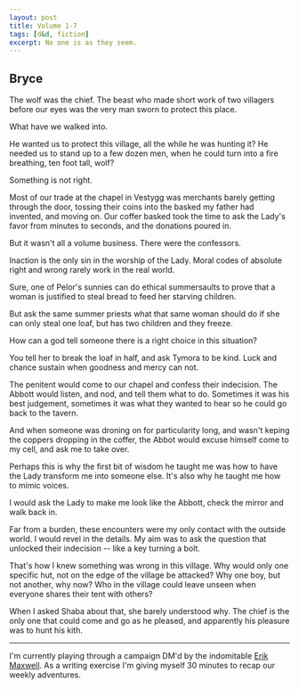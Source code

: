 ```yaml
---
layout: post
title: Volume 1-7
tags: [d&d, fiction]
excerpt: No one is as they seem.
---
```


## Bryce

The wolf was the chief. The beast who made short work of two villagers before our eyes was the very man sworn to protect this place.

What have we walked into.

He wanted us to protect this village, all the while he was hunting it? He needed us to stand up to a few dozen men, when he could turn into a fire breathing, ten foot tall, wolf?

Something is not right.

Most of our trade at the chapel in Vestygg was merchants barely getting through the door, tossing their coins into the basked my father had invented, and moving on. Our coffer basked took the time to ask the Lady's favor from minutes to seconds, and the donations poured in.

But it wasn't all a volume business. There were the confessors.

Inaction is the only sin in the worship of the Lady. Moral codes of absolute right and wrong rarely work in the real world.

Sure, one of Pelor's sunnies can do ethical summersaults to prove that a woman is justified to steal bread to feed her starving children.

But ask the same summer priests what that same woman should do if she can only steal one loaf, but has two children and they freeze.

How can a god tell someone there is a right choice in this situation?

You tell her to break the loaf in half, and ask Tymora to be kind. Luck and chance sustain when goodness and mercy can not.

The penitent would come to our chapel and confess their indecision. The Abbott would listen, and nod, and tell them what to do. Sometimes it was his best judgement, sometimes it was what they wanted to hear so he could go back to the tavern.

And when someone was droning on for particularity long, and wasn't keping the coppers dropping in the coffer, the Abbot would excuse himself come to my cell, and ask me to take over.

Perhaps this is why the first bit of wisdom he taught me was how to have the Lady transform me into someone else. It's also why he taught me how to mimic voices.

I would ask the Lady to make me look like the Abbott, check the mirror and walk back in.

Far from a burden, these encounters were my only contact with the outside world. I would revel in the details. My aim was to ask the question that unlocked their indecision -- like a key turning a bolt.

That's how I knew something was wrong in this village. Why would only one specific hut, not on the edge of the village be attacked? Why one boy, but not another, why now? Who in the village could leave unseen when everyone shares their tent with others?

When I asked Shaba about that, she barely understood why. The chief is the only one that could come and go as he pleased, and apparently his pleasure was to hunt his kith.

---

I'm currently playing through a campaign DM'd by the indomitable [Erik Maxwell](http://erikmaxwell.co/). As a writing exercise I'm giving myself 30 minutes to recap our weekly adventures.
